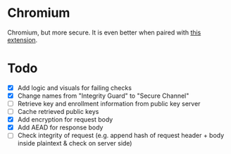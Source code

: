 # Chromium

Chromium, but more secure. It is even better when paired with [this extension](https://github.com/thngkaiyuan/secure-channel).

# Todo

- [x] Add logic and visuals for failing checks
- [x] Change names from "Integrity Guard" to "Secure Channel"
- [ ] Retrieve key and enrollment information from public key server
- [ ] Cache retrieved public keys
- [x] Add encryption for request body
- [x] Add AEAD for response body
- [ ] Check integrity of request (e.g. append hash of request header + body inside plaintext & check on server side)
